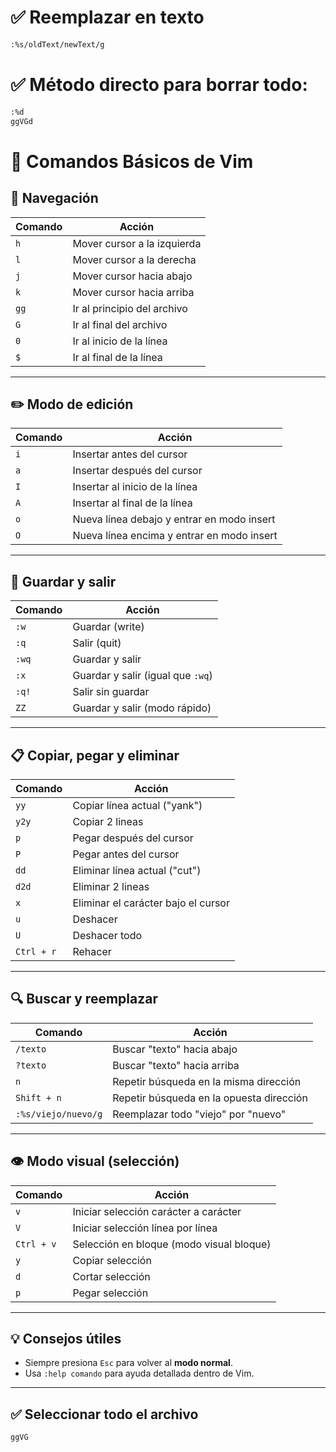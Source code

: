 
# ✅ Reemplazar en texto

```sh
:%s/oldText/newText/g
```


# ✅ Método directo para borrar todo:

```sh
:%d
ggVGd
```

# 📝 Comandos Básicos de Vim

## 🧭 Navegación

| Comando | Acción                      |
| ------- | --------------------------- |
| `h`     | Mover cursor a la izquierda |
| `l`     | Mover cursor a la derecha   |
| `j`     | Mover cursor hacia abajo    |
| `k`     | Mover cursor hacia arriba   |
| `gg`    | Ir al principio del archivo |
| `G`     | Ir al final del archivo     |
| `0`     | Ir al inicio de la línea    |
| `$`     | Ir al final de la línea     |

---

## ✏️ Modo de edición

| Comando | Acción                                     |
| ------- | ------------------------------------------ |
| `i`     | Insertar antes del cursor                  |
| `a`     | Insertar después del cursor                |
| `I`     | Insertar al inicio de la línea             |
| `A`     | Insertar al final de la línea              |
| `o`     | Nueva línea debajo y entrar en modo insert |
| `O`     | Nueva línea encima y entrar en modo insert |

---

## 💾 Guardar y salir

| Comando | Acción                            |
| ------- | --------------------------------- |
| `:w`    | Guardar (write)                   |
| `:q`    | Salir (quit)                      |
| `:wq`   | Guardar y salir                   |
| `:x`    | Guardar y salir (igual que `:wq`) |
| `:q!`   | Salir sin guardar                 |
| `ZZ`    | Guardar y salir (modo rápido)     |

---

## 📋 Copiar, pegar y eliminar

| Comando    | Acción                              |
| ---------- | ----------------------------------- |
| `yy`       | Copiar línea actual ("yank")        |
| `y2y`      | Copiar 2 lineas                     |
| `p`        | Pegar después del cursor            |
| `P`        | Pegar antes del cursor              |
| `dd`       | Eliminar línea actual ("cut")       |
| `d2d`      | Eliminar 2 lineas                   |
| `x`        | Eliminar el carácter bajo el cursor |
| `u`        | Deshacer                            |
| `U`        | Deshacer todo                       |
| `Ctrl + r` | Rehacer                             |

---

## 🔍 Buscar y reemplazar

| Comando             | Acción                                   |
| ------------------- | ---------------------------------------- |
| `/texto`            | Buscar "texto" hacia abajo               |
| `?texto`            | Buscar "texto" hacia arriba              |
| `n`                 | Repetir búsqueda en la misma dirección   |
| `Shift + n`         | Repetir búsqueda en la opuesta dirección |
| `:%s/viejo/nuevo/g` | Reemplazar todo "viejo" por "nuevo"      |

---

## 👁️ Modo visual (selección)

| Comando    | Acción                                   |
| ---------- | ---------------------------------------- |
| `v`        | Iniciar selección carácter a carácter    |
| `V`        | Iniciar selección línea por línea        |
| `Ctrl + v` | Selección en bloque (modo visual bloque) |
| `y`        | Copiar selección                         |
| `d`        | Cortar selección                         |
| `p`        | Pegar selección                          |

---

## 💡 Consejos útiles

- Siempre presiona `Esc` para volver al **modo normal**.
- Usa `:help comando` para ayuda detallada dentro de Vim.

---

## ✅ Seleccionar todo el archivo

```vim
ggVG
```
